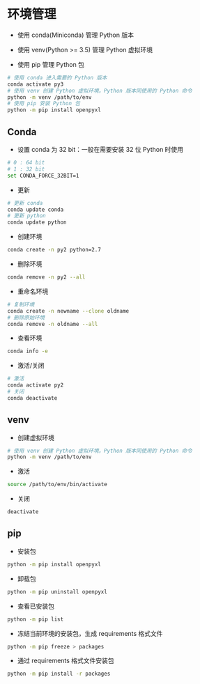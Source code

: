 # 环境管理

* 使用 conda(Miniconda) 管理 Python 版本

* 使用 venv(Python >= 3.5) 管理 Python 虚拟环境

* 使用 pip 管理 Python 包

```bash
# 使用 conda 进入需要的 Python 版本
conda activate py3
# 使用 venv 创建 Python 虚拟环境。Python 版本同使用的 Python 命令
python -m venv /path/to/env
# 使用 pip 安装 Python 包
python -m pip install openpyxl
```

## Conda

* 设置 conda 为 32 bit：一般在需要安装 32 位 Python 时使用

```bash
# 0 : 64 bit
# 1 : 32 bit
set CONDA_FORCE_32BIT=1
```

* 更新

```bash
# 更新 conda
conda update conda
# 更新 python
conda update python
```

* 创建环境

```bash
conda create -n py2 python=2.7
```

* 删除环境

```bash
conda remove -n py2 --all
```

* 重命名环境

```bash
# 复制环境
conda create -n newname --clone oldname
# 删除原始环境
conda remove -n oldname --all
```

* 查看环境

```bash
conda info -e
```

* 激活/关闭

```bash
# 激活
conda activate py2
# 关闭
conda deactivate
```

## venv

* 创建虚拟环境

```bash
# 使用 venv 创建 Python 虚拟环境。Python 版本同使用的 Python 命令
python -m venv /path/to/env
```

* 激活

```bash
source /path/to/env/bin/activate
```

* 关闭

```bash
deactivate
```

## pip

* 安装包

```bash
python -m pip install openpyxl
```

* 卸载包

```bash
python -m pip uninstall openpyxl
```

* 查看已安装包

```bash
python -m pip list
```

* 冻结当前环境的安装包，生成 requirements 格式文件

```bash
python -m pip freeze > packages
```

* 通过 requirements 格式文件安装包

```bash
python -m pip install -r packages
```
